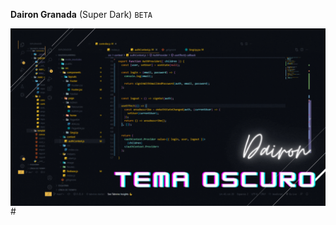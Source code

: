 <div align="left">
<p>
<strong>Dairon Granada</strong> (Super Dark) <code>BETA</code>
</p></div>

<div align="center">
  <a align="center" href="https://VSCode.pro/?utm_source=sop">
    <img align="center" src="resources/gif.gif" />
  </a>
</div>
#
